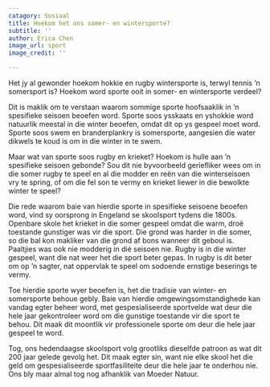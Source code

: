 ```yaml
---
catagory: Sosiaal
title: Hoekom het ons somer- en wintersporte?
subtitle: ''
author: Erica Chen
image_url: sport
image_credit: ''

---
```

Het jy al gewonder hoekom hokkie en rugby wintersporte is, terwyl tennis ’n somersport is? Hoekom word sporte ooit in somer- en wintersporte verdeel?

Dit is maklik om te verstaan waarom sommige sporte hoofsaaklik in ’n spesifieke seisoen beoefen word. Sporte soos ysskaats en yshokkie word natuurlik meestal in die winter beoefen, omdat dit op ys gespeel moet word. Sporte soos swem en branderplankry is somersporte, aangesien die water dikwels te koud is om in die winter in te swem.

Maar wat van sporte soos rugby en krieket? Hoekom is hulle aan ’n spesifieke seisoen gebonde? Sou dit nie byvoorbeeld geriefliker wees om in die somer rugby te speel en al die modder en reën van die winterseisoen vry te spring, of om die fel son te vermy en krieket liewer in die bewolkte winter te speel?

Die rede waarom baie van hierdie sporte in spesifieke seisoene beoefen word, vind sy oorsprong in Engeland se skoolsport tydens die 1800s. Openbare skole het krieket in die somer gespeel omdat die warm, droë toestande gunstiger was vir die sport. Die grond was harder in die somer, so die bal kon makliker van die grond af bons wanneer dit geboul is. Paaltjies was ook nie modderig in dié seisoen nie. Rugby is in die winter gespeel, want die nat weer het die sport beter gepas. In rugby is dit beter om op ’n sagter, nat oppervlak te speel om sodoende ernstige beserings te vermy.

Toe hierdie sporte wyer beoefen is, het die tradisie van winter- en somersporte behoue gebly. Baie van hierdie omgewingsomstandighede kan vandag egter beheer word, met gespesialiseerde sportvelde wat deur die hele jaar gekontroleer word om die gunstige toestande vir die sport te behou. Dit maak dit moontlik vir professionele sporte om deur die hele jaar gespeel te word.

Tog, ons hedendaagse skoolsport volg grootliks dieselfde patroon as wat dit 200 jaar gelede gevolg het. Dit maak egter sin, want nie elke skool het die geld om gespesialiseerde sportfasiliteite deur die hele jaar te onderhou nie. Ons bly maar almal tog nog afhanklik van Moeder Natuur.